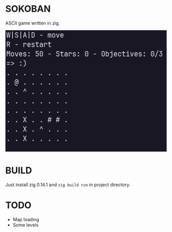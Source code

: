 # SOKOBAN
ASCII game written in zig.

![scr](screenshot.png)

# BUILD
Just install zig 0.14.1 and `zig build run` in project directory.


# TODO
- Map loading
- Some levels
